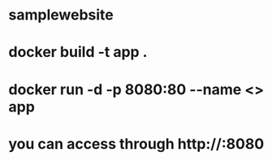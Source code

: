 # samplewebsite

# docker build -t app .
# docker run -d -p 8080:80 --name <> app
# you can access through http://<ip or localhost >:8080
